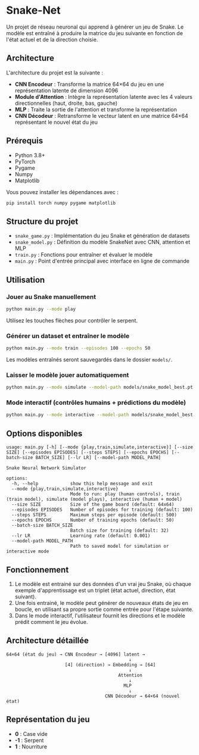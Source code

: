 # Snake-Net

Un projet de réseau neuronal qui apprend à générer un jeu de Snake. Le modèle est entraîné à produire la matrice du jeu suivante en fonction de l'état actuel et de la direction choisie.

## Architecture

L'architecture du projet est la suivante :

- **CNN Encodeur** : Transforme la matrice 64×64 du jeu en une représentation latente de dimension 4096
- **Module d'Attention** : Intègre la représentation latente avec les 4 valeurs directionnelles (haut, droite, bas, gauche)
- **MLP** : Traite la sortie de l'attention et transforme la représentation
- **CNN Décodeur** : Retransforme le vecteur latent en une matrice 64×64 représentant le nouvel état du jeu

## Prérequis

- Python 3.8+
- PyTorch
- Pygame
- Numpy
- Matplotlib

Vous pouvez installer les dépendances avec :

```bash
pip install torch numpy pygame matplotlib
```

## Structure du projet

- `snake_game.py` : Implémentation du jeu Snake et génération de datasets
- `snake_model.py` : Définition du modèle SnakeNet avec CNN, attention et MLP
- `train.py` : Fonctions pour entraîner et évaluer le modèle
- `main.py` : Point d'entrée principal avec interface en ligne de commande

## Utilisation

### Jouer au Snake manuellement

```bash
python main.py --mode play
```

Utilisez les touches flèches pour contrôler le serpent.

### Générer un dataset et entraîner le modèle

```bash
python main.py --mode train --episodes 100 --epochs 50
```

Les modèles entraînés seront sauvegardés dans le dossier `models/`.

### Laisser le modèle jouer automatiquement

```bash
python main.py --mode simulate --model-path models/snake_model_best.pt
```

### Mode interactif (contrôles humains + prédictions du modèle)

```bash
python main.py --mode interactive --model-path models/snake_model_best.pt
```

## Options disponibles

```
usage: main.py [-h] [--mode {play,train,simulate,interactive}] [--size SIZE] [--episodes EPISODES] [--steps STEPS] [--epochs EPOCHS] [--batch-size BATCH_SIZE] [--lr LR] [--model-path MODEL_PATH]

Snake Neural Network Simulator

options:
  -h, --help            show this help message and exit
  --mode {play,train,simulate,interactive}
                        Mode to run: play (human controls), train (train model), simulate (model plays), interactive (human + model)
  --size SIZE           Size of the game board (default: 64x64)
  --episodes EPISODES   Number of episodes for training (default: 100)
  --steps STEPS         Maximum steps per episode (default: 500)
  --epochs EPOCHS       Number of training epochs (default: 50)
  --batch-size BATCH_SIZE
                        Batch size for training (default: 32)
  --lr LR               Learning rate (default: 0.001)
  --model-path MODEL_PATH
                        Path to saved model for simulation or interactive mode
```

## Fonctionnement

1. Le modèle est entrainé sur des données d'un vrai jeu Snake, où chaque exemple d'apprentissage est un triplet (état actuel, direction, état suivant).
2. Une fois entrainé, le modèle peut générer de nouveaux états de jeu en boucle, en utilisant sa propre sortie comme entrée pour l'étape suivante.
3. Dans le mode interactif, l'utilisateur fournit les directions et le modèle prédit comment le jeu évolue.

## Architecture détaillée

```
64×64 (état du jeu) → CNN Encodeur → [4096] latent → 
                                              ↓
                      [4] (direction) → Embedding → [64]
                                              ↓
                                          Attention
                                              ↓
                                            MLP
                                              ↓
                                     CNN Décodeur → 64×64 (nouvel état)
```

## Représentation du jeu

- **0** : Case vide
- **-1** : Serpent
- **1** : Nourriture
